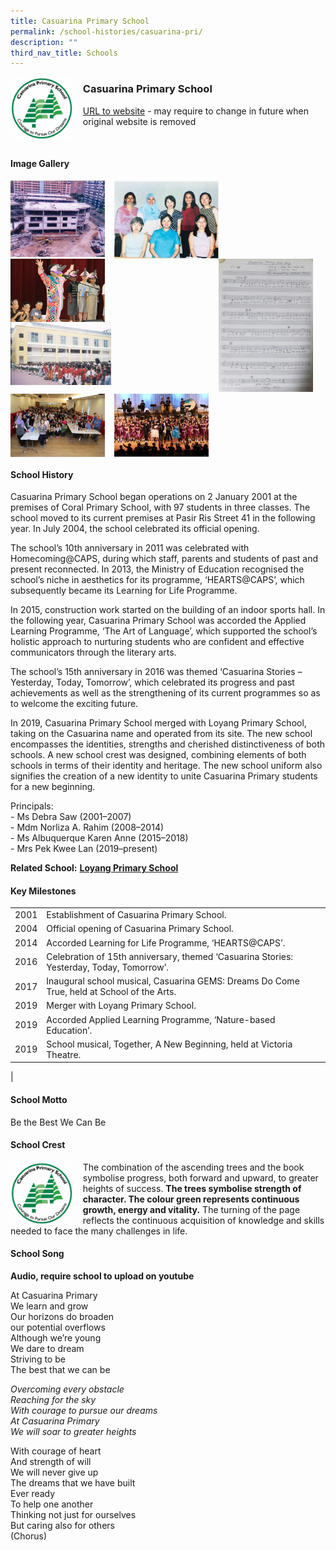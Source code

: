 ```yaml
---
title: Casuarina Primary School
permalink: /school-histories/casuarina-pri/
description: ""
third_nav_title: Schools
---
```

<img src="/images/casuarinapri1.png" style="width:20%;margin-right:15px;" align = "left">

### **Casuarina Primary School**
[URL to website](http://www.casuarinapri.moe.edu.sg/) - may require to change in future when original website is removed

<br clear="left">

#### **Image Gallery**

<p><a href="/images/casuarinapri2.jpg">  
<img src="/images/casuarinapri2.jpg" style="width:30%;margin-right:15px;" align = "left">
</a></p>

<p><a href="/images/casuarinapri3.jpg">  
<img src="/images/casuarinapri3.jpg" style="width:33%;margin-right:15px;" align = "left">
</a></p>

<p><a href="/images/casuarinapri4.jpg">  
<img src="/images/casuarinapri4.jpg" style="width:30%;margin-right:20px;" align = "right">
</a></p>

<p><a href="/images/casuarinapri5.jpg">  
<img src="/images/casuarinapri5.jpg" style="width:30%;margin-right:15px;" align = "left">
</a></p>

<p><a href="/images/casuarinapri6.jpg">  
<img src="/images/casuarinapri6.jpg" style="width:32%;margin-right:15px;" align = "left">
</a></p>

<br clear="left">

<p><a href="/images/casuarinapri7.jpg">  
<img src="/images/casuarinapri7.jpg" style="width:30%;margin-right:15px;" align = "left">
</a></p>

<p><a href="/images/casuarinapri8.jpg">  
<img src="/images/casuarinapri8.jpg" style="width:30%;margin-right:15px;" align = "left">
</a></p>

<br clear="left">

#### **School History**
Casuarina Primary School began operations on 2 January 2001 at the premises of Coral Primary School, with 97 students in three classes. The school moved to its current premises at Pasir Ris Street 41 in the following year. In July 2004, the school celebrated its official opening.

The school’s 10th anniversary in 2011 was celebrated with Homecoming@CAPS, during which staff, parents and students of past and present reconnected. In 2013, the Ministry of Education recognised the school’s niche in aesthetics for its programme, ‘HEARTS@CAPS’, which subsequently became its Learning for Life Programme.

In 2015, construction work started on the building of an indoor sports hall. In the following year, Casuarina Primary School was accorded the Applied Learning Programme, ‘The Art of Language’, which supported the school’s holistic approach to nurturing students who are confident and effective communicators through the literary arts.

The school’s 15th anniversary in 2016 was themed ‘Casuarina Stories – Yesterday, Today, Tomorrow’, which celebrated its progress and past achievements as well as the strengthening of its current programmes so as to welcome the exciting future. 

In 2019, Casuarina Primary School merged with Loyang Primary School, taking on the Casuarina name and operated from its site. The new school encompasses the identities, strengths and cherished distinctiveness of both schools. A new school crest was designed, combining elements of both schools in terms of their identity and heritage. The new school uniform also signifies the creation of a new identity to unite Casuarina Primary students for a new beginning.

Principals:<br>
\- Ms Debra Saw (2001–2007)<br>
\- Mdm Norliza A. Rahim (2008–2014)<br>
\- Ms Albuquerque Karen Anne (2015–2018)<br>
\- Mrs Pek Kwee Lan (2019–present)

**Related School:** **[Loyang Primary School](/school-histories/loyang-pri/)** 

#### **Key Milestones**

|  |  |
|:---:|---|
| 2001 | Establishment of Casuarina Primary School. |
| 2004 | Official opening of Casuarina Primary School. |
| 2014 | Accorded Learning for Life Programme, ‘HEARTS@CAPS’. |
| 2016 | Celebration of 15th anniversary, themed ‘Casuarina Stories: Yesterday, Today, Tomorrow’. |
| 2017 | Inaugural school musical, Casuarina GEMS: Dreams Do Come True, held at School of the Arts. |
| 2019 | Merger with Loyang Primary School. |
| 2019 | Accorded Applied Learning Programme, ‘Nature-based Education’. |
| 2019 | School musical, Together, A New Beginning, held at Victoria Theatre. |
|

#### **School Motto**
Be the Best We Can Be

#### **School Crest**
<img src="/images/casuarinapri1.png" style="width:20%;margin-right:15px;" align = "left">

The combination of the ascending trees and the book symbolise progress, both forward and upward, to greater heights of success. **The trees symbolise strength of character. The colour green represents continuous growth, energy and vitality.** The turning of the page reflects the continuous acquisition of knowledge and skills needed to face the many challenges in life.

#### **School Song**
**Audio, require school to upload on youtube**

At Casuarina Primary<br>
We learn and grow<br>
Our horizons do broaden<br>
our potential overflows<br>
Although we’re young<br>
We dare to dream<br>
Striving to be<br>
The best that we can be

_Overcoming every obstacle_<br>
_Reaching for the sky_<br>
_With courage to pursue our dreams_<br>
_At Casuarina Primary_<br>
_We will soar to greater heights_

With courage of heart<br>
And strength of will<br>
We will never give up<br>
The dreams that we have built<br>
Ever ready<br>
To help one another<br>
Thinking not just for ourselves<br>
But caring also for others<br>
(Chorus)